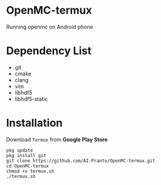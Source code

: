 # OpenMC-termux
Running openmc on Android phone

# Dependency List
- git
- cmake
- clang
- vim
- libhdf5
- libhdf5-static

# Installation
Download `Termux` from **Google Play Store**
```
pkg update
pkg install git
git clone https://github.com/AI-Pranto/OpenMC-termux.git
cd OpenMC-termux
chmod +x termux.sh
./termux.sh
```
